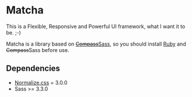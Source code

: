 # Matcha

This is a Flexible, Responsive and Powerful UI framework, what I want it to be. ;-)

Matcha is a library based on ~~[Compass](http://compass-style.org/)~~[Sass](http://sass-lang.com/), so you should install [Ruby](https://www.ruby-lang.org/) and ~~Compass~~Sass before use.

## Dependencies

- [Normalize.css](http://necolas.github.io/normalize.css/) = 3.0.0
- Sass >= 3.3.0
